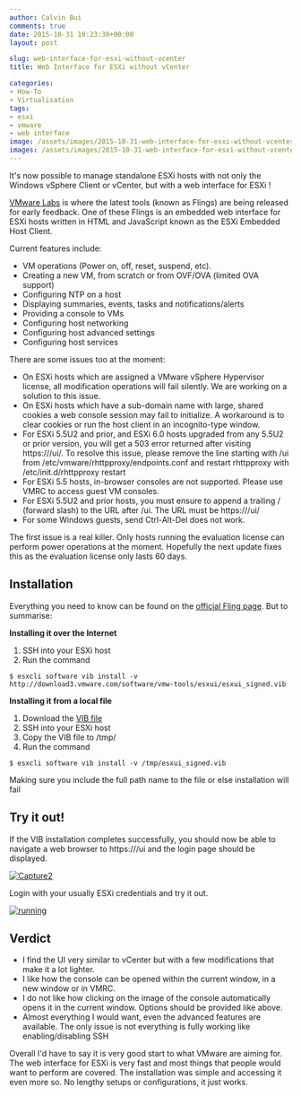 ```yaml
---
author: Calvin Bui
comments: true
date: 2015-10-31 10:23:30+00:00
layout: post

slug: web-interface-for-esxi-without-vcenter
title: Web Interface for ESXi without vCenter

categories:
- How-To
- Virtualisation
tags:
- esxi
- vmware
- web interface
image: /assets/images/2015-10-31-web-interface-for-esxi-without-vcenter/featured-image.jpg 
images: /assets/images/2015-10-31-web-interface-for-esxi-without-vcenter/
---
```


It's now possible to manage standalone ESXi hosts with not only the Windows vSphere Client or vCenter, but with a web interface for ESXi !

<!-- more -->

[VMware Labs](https://labs.vmware.com/) is where the latest tools (known as Flings) are being released for early feedback. One of these Flings is an embedded web interface for ESXi hosts written in HTML and JavaScript known as the ESXi Embedded Host Client.

Current features include:

* VM operations (Power on, off, reset, suspend, etc).
* Creating a new VM, from scratch or from OVF/OVA (limited OVA support)
* Configuring NTP on a host
* Displaying summaries, events, tasks and notifications/alerts
* Providing a console to VMs
* Configuring host networking
* Configuring host advanced settings
* Configuring host services

There are some issues too at the moment:

* On ESXi hosts which are assigned a VMware vSphere Hypervisor license, all modification operations will fail silently. We are working on a solution to this issue.
* On ESXi hosts which have a sub-domain name with large, shared cookies a web console session may fail to initialize. A workaround is to clear cookies or run the host client in an incognito-type window.
* For ESXi 5.5U2 and prior, and ESXi 6.0 hosts upgraded from any 5.5U2 or prior version, you will get a 503 error returned after visiting https://<esxhost>/ui/. To resolve this issue, please remove the line starting with /ui from /etc/vmware/rhttpproxy/endpoints.conf and restart rhttpproxy with /etc/init.d/rhttpproxy restart
* For ESXi 5.5 hosts, in-browser consoles are not supported. Please use VMRC to access guest VM consoles.
* For ESXi 5.5U2 and prior hosts, you must ensure to append a trailing / (forward slash) to the URL after /ui. The URL must be https://<esxhost>/ui/
* For some Windows guests, send Ctrl-Alt-Del does not work.

The first issue is a real killer. Only hosts running the evaluation license can perform power operations at the moment. Hopefully the next update fixes this as the evaluation license only lasts 60 days.

## Installation

Everything you need to know can be found on the [official Fling page](https://labs.vmware.com/flings/esxi-embedded-host-client). But to summarise:

**Installing it over the Internet**

1. SSH into your ESXi host
2. Run the command

```terminal    
$ esxcli software vib install -v http://download3.vmware.com/software/vmw-tools/esxui/esxui_signed.vib
```

**Installing it from a local file**

  1. Download the [VIB file](http://download3.vmware.com/software/vmw-tools/esxui/esxui_signed.vib)
  2. SSH into your ESXi host
  3. Copy the VIB file to /tmp/
  4. Run the command

```terminal
$ esxcli software vib install -v /tmp/esxui_signed.vib
```

Making sure you include the full path name to the file or else installation will fail

## Try it out!

If the VIB installation completes successfully, you should now be able to navigate a web browser to https://<esxip>/ui and the login page should be displayed.

[![Capture2]({{page.images}}Capture2-300x291.png)]({{page.images}}Capture2.png)[
]({{page.images}}Capture2.png)

Login with your usually ESXi credentials and try it out.

[![running]({{page.images}}running-300x291.png)]({{page.images}}running.png)

## Verdict

* I find the UI very similar to vCenter but with a few modifications that make it a lot lighter.
* I like how the console can be opened within the current window, in a new window or in VMRC.
* I do not like how clicking on the image of the console automatically opens it in the current window. Options should be provided like above.
* Almost everything I would want, even the advanced features are available. The only issue is not everything is fully working like enabling/disabling SSH

Overall I'd have to say it is very good start to what VMware are aiming for. The web interface for ESXi is very fast and most things that people would want to perform are covered. The installation was simple and accessing it even more so. No lengthy setups or configurations, it just works.
